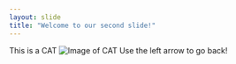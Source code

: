 ```yaml
---
layout: slide
title: "Welcome to our second slide!"
---
```

This is a CAT
![Image of CAT](https://estaticos.muyinteresante.es/media/cache/1140x_thumb/uploads/images/gallery/59c4f5655bafe82c692a7052/gato-marron_0.jpg)
Use the left arrow to go back!
